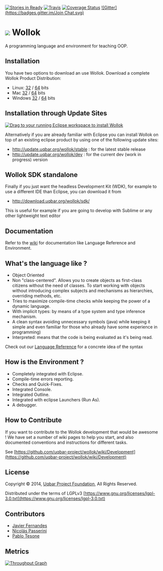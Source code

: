 [![Stories in Ready](https://badge.waffle.io/uqbar-project/wollok.png?label=ready&title=Ready)](https://waffle.io/uqbar-project/wollok)
[![Travis](https://travis-ci.org/uqbar-project/wollok.svg?branch=master)](https://travis-ci.org/uqbar-project/wollok?branch=master)
[![Coverage Status](https://coveralls.io/repos/uqbar-project/wollok/badge.svg?branch=master)](https://coveralls.io/r/uqbar-project/wollok?branch=master)
[![Gitter](https://badges.gitter.im/Join Chat.svg)](https://gitter.im/uqbar-project/wollok?utm_source=badge&utm_medium=badge&utm_campaign=pr-badge&utm_content=badge)

<h1>
<img src="https://github.com/uqbar-project/wollok/blob/master/org.uqbar.project.wollok.ui/icons/wollok-logo-64.fw.png?raw=true"/> Wollok
</h1>

A programming language and environment for teaching OOP.

## Installation ##

You have two options to download an use Wollok.
Download a complete Wollok Product Distribution:
* Linux: [32](http://download.uqbar.org/wollok/products/stable/wollok-linux.gtk.x86.zip) / [64](http://download.uqbar.org/wollok/products/stable/wollok-linux.gtk.x86_64.zip) bits
* Mac [32](http://download.uqbar.org/wollok/products/stable/wollok-macosx.cocoa.x86.zip) / [64](http://download.uqbar.org/wollok/products/stable/wollok-macosx.cocoa.x86_64.zip) bits
* Windows [32](http://download.uqbar.org/wollok/products/stable/wollok-win32.win32.x86.zip) / [64](http://download.uqbar.org/wollok/products/stable/wollok-win32.win32.x86_64.zip) bits

## Installation through Update Sites ##

<a href="http://marketplace.eclipse.org/marketplace-client-intro?mpc_install=2420552" class="drag" title="Drag to your running Eclipse workspace to install Wollok"><img src="https://marketplace.eclipse.org/sites/all/themes/solstice/_themes/solstice_marketplace/public/images/btn-install.png" alt="Drag to your running Eclipse workspace to install Wollok" /></a>

Alternatively if you are already familiar with Eclipse you can install Wollok on top of an existing eclipse product by using one of the following update sites:

* http://update.uqbar.org/wollok/stable : for the latest stable release
* http://update.uqbar.org/wollok/dev : for the current dev (work in progress) version

## Wollok SDK standalone ##

Finally if you just want the headless Development Kit (WDK), for example to use a different IDE than Eclipse, you can download it from

* http://download.uqbar.org/wollok/sdk/

This is useful for example if you are going to develop with Sublime or any other lightweight text editor

## Documentation ##

Refer to the [wiki](https://github.com/uqbar-project/wollok/wiki/Home) for documentation like Language Reference and Environment.

## What's the language like ? ##

* Object Oriented
* Non "class-centered". Allows you to create objects as first-class citizens without the need of classes. To start working with objects without introducing complex subjects and mechanisms as hierarchies, overriding methods, etc.
* Tries to maximize compile-time checks while keeping the power of a dynamic language.
* With implicit types: by means of a type system and type inference mechanism.
* A clean syntax avoiding unnecessary symbols (java) while keeping it simple and even familiar for those who already have some experience in programming) 
* Interpreted: means that the code is being evaluated as it's being read.

Check out our [Language Reference](https://github.com/uqbar-project/wollok/wiki/LanguageReference) for a concrete idea of the syntax

## How is the Environment ? ##

* Completely integrated with Eclipse.
* Compile-time errors reporting.
* Checks and Quick-Fixes.
* Integrated Console.
* Integrated Outline.
* Integrated with eclipse Launchers (Run As).
* A debugger.

## How to Contribute ##

If you want to contribute to the Wollok development that would be awesome !
We have set a number of wiki pages to help you start, and also documented conventions and instructions for different tasks.

See [https://github.com/uqbar-project/wollok/wiki/Development](https://github.com/uqbar-project/wollok/wiki/Development)

## License ##

Copyright © 2014, [Uqbar Project Foundation](http://www.uqbar-project.org/), All Rights Reserved.

Distributed under the terms of LGPLv3
[https://www.gnu.org/licenses/lgpl-3.0.txt](https://www.gnu.org/licenses/lgpl-3.0.txt)

## Contributors ##

* [Javier Fernandes](http://ar.linkedin.com/pub/javier-fernandes/4/441/14/)
* [Nicolás Passerini](http://ar.linkedin.com/in/nicolaspasserini)
* [Pablo Tesone](http://ar.linkedin.com/in/tesonep)


## Metrics ##
[![Throughput Graph](https://graphs.waffle.io/uqbar-project/wollok/throughput.svg)](https://waffle.io/uqbar-project/wollok/metrics)

